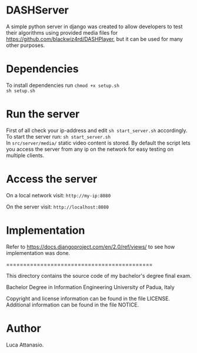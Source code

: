 # DASHServer
A simple python server in django was created to allow developers to test their algorithms using provided media files for https://github.com/blackwiz4rd/DASHPlayer, but it can be used for many other purposes.

# Dependencies
To install dependencies run
```chmod +x setup.sh```</br>
```sh setup.sh```

# Run the server
First of all check your ip-address and edit
```sh start_server.sh```
accordingly.</br>
To start the server run:
```sh start_server.sh```</br>
In ```src/server/media/``` static video content is stored.
By default the script lets you access the server from any ip on the network for easy testing on multiple clients.

# Access the server
On a local network visit:
```http://my-ip:8080```

On the server visit:
```http://localhost:8080```

# Implementation
Refer to https://docs.djangoproject.com/en/2.0/ref/views/ to see how implementation was done.

===========================================

This directory contains the source code of my bachelor's degree final exam.

Bachelor Degree in Information Engineering
University of Padua, Italy

Copyright and license information can be found in the file LICENSE. 
Additional information can be found in the file NOTICE.

# Author
Luca Attanasio.
